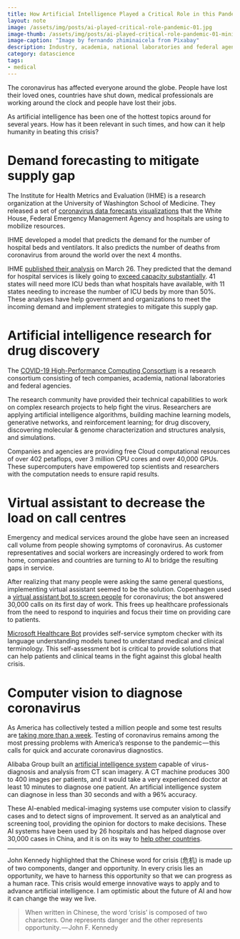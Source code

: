 ```yaml
---
title: How Artificial Intelligence Played a Critical Role in this Pandemic
layout: note
image: /assets/img/posts/ai-played-critical-role-pandemic-01.jpg
image-thumb: /assets/img/posts/ai-played-critical-role-pandemic-01-mini.jpg
image-caption: "Image by fernando zhiminaicela from Pixabay"
description: Industry, academia, national laboratories and federal agencies working together to solve this crisis
category: datascience
tags:
- medical
---
```


The coronavirus has affected everyone around the globe. People have lost their loved ones, countries have shut down, medical professionals are working around the clock and people have lost their jobs.

As artificial intelligence has been one of the hottest topics around for several years. How has it been relevant in such times, and how can it help humanity in beating this crisis?

# Demand forecasting to mitigate supply gap

The Institute for Health Metrics and Evaluation (IHME) is a research organization at the University of Washington School of Medicine. They released a set of [coronavirus data forecasts visualizations](https://covid19.healthdata.org/united-states-of-america) that the White House, Federal Emergency Management Agency and hospitals are using to mobilize resources.

IHME developed a model that predicts the demand for the number of hospital beds and ventilators. It also predicts the number of deaths from coronavirus from around the world over the next 4 months.

IHME [published their analysis](https://www.medrxiv.org/content/10.1101/2020.03.27.20043752v1) on March 26. They predicted that the demand for hospital services is likely going to [exceed capacity substantially](http://www.healthdata.org/news-release/new-covid-19-forecasts-us-hospitals-could-be-overwhelmed-second-week-april-demand-icu). 41 states will need more ICU beds than what hospitals have available, with 11 states needing to increase the number of ICU beds by more than 50%. These analyses have help government and organizations to meet the incoming demand and implement strategies to mitigate this supply gap.

# Artificial intelligence research for drug discovery

The [COVID-19 High-Performance Computing Consortium](https://covid19-hpc-consortium.org/) is a research consortium consisting of tech companies, academia, national laboratories and federal agencies.

The research community have provided their technical capabilities to work on complex research projects to help fight the virus. Researchers are applying artificial intelligence algorithms, building machine learning models, generative networks, and reinforcement learning; for drug discovery, discovering molecular & genome characterization and structures analysis, and simulations.

Companies and agencies are providing free Cloud computational resources of over 402 petaflops, over 3 million CPU cores and over 40,000 GPUs. These supercomputers have empowered top scientists and researchers with the computation needs to ensure rapid results.

# Virtual assistant to decrease the load on call centres

Emergency and medical services around the globe have seen an increased call volume from people showing symptoms of coronavirus. As customer representatives and social workers are increasingly ordered to work from home, companies and countries are turning to AI to bridge the resulting gaps in service.

After realizing that many people were asking the same general questions, implementing virtual assistant seemed to be the solution. Copenhagen used a [virtual assistant bot to screen people](https://news.microsoft.com/transform/how-international-health-care-organizations-are-using-bots-to-help-fight-covid-19/) for coronavirus; the bot answered 30,000 calls on its first day of work. This frees up healthcare professionals from the need to respond to inquiries and focus their time on providing care to patients.

[Microsoft Healthcare Bot](https://azuremarketplace.microsoft.com/en-us/marketplace/apps/microsoft-hcb.microsofthealthcarebot) provides self-service symptom checker with its language understanding models tuned to understand medical and clinical terminology. This self-assessment bot is critical to provide solutions that can help patients and clinical teams in the fight against this global health crisis.

# Computer vision to diagnose coronavirus

As America has collectively tested a million people and some test results are [taking more than a week](https://www.technologyreview.com/2020/04/05/998460/covid-19-test-results-faster-commercial-labs-delays-coronavirus/). Testing of coronavirus remains among the most pressing problems with America’s response to the pandemic — this calls for quick and accurate coronavirus diagnostics.

Alibaba Group built an [artificial intelligence system](https://www.alizila.com/how-damo-academys-ai-system-detects-coronavirus-cases/) capable of virus-diagnosis and analysis from CT scan imagery. A CT machine produces 300 to 400 images per patients, and it would take a very experienced doctor at least 10 minutes to diagnose one patient. An artificial intelligence system can diagnose in less than 30 seconds and with a 96% accuracy.

These AI-enabled medical-imaging systems use computer vision to classify cases and to detect signs of improvement. It served as an analytical and screening tool, providing the opinion for doctors to make decisions. These AI systems have been used by 26 hospitals and has helped diagnose over 30,000 cases in China, and it is on its way to [help other countries](https://www.bloomberg.com/news/articles/2020-03-19/alibaba-pitches-diagnostic-tool-to-europe-in-china-outreach-move).

----------

John Kennedy highlighted that the Chinese word for crisis (危机) is made up of two components, danger and opportunity. In every crisis lies an opportunity, we have to harness this opportunity so that we can progress as a human race. This crisis would emerge innovative ways to apply and to advance artificial intelligence. I am optimistic about the future of AI and how it can change the way we live.

> When written in Chinese, the word ‘crisis’ is composed of two characters. One represents danger and the other represents opportunity. — John F. Kennedy
